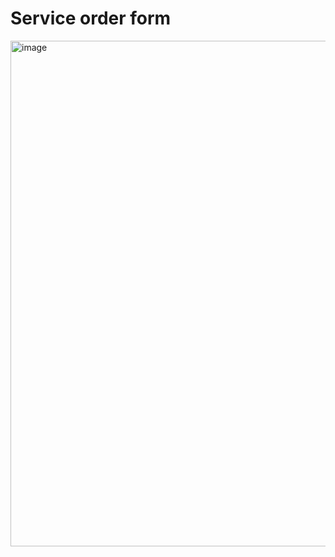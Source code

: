 # Service order form
<img width="809" alt="image" src="https://user-images.githubusercontent.com/99351981/200847791-83a7b1de-191d-4dc8-a026-088efec3728a.png">
